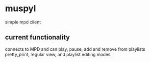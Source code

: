 # muspyl
simple mpd client

## current functionality
connects to MPD and can play, pause, add and remove from playlists
pretty_print, regular view, and playlist editing modes
